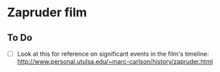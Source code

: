 
# Zapruder film

## To Do

- [ ] Look at this for reference on significant events in the film's timeline:  
  http://www.personal.utulsa.edu/~marc-carlson/history/zapruder.html
